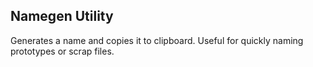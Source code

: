 ## Namegen Utility

Generates a name and copies it to clipboard. Useful for quickly naming prototypes or scrap files.
